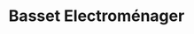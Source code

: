 ---
title: "Basset Electroménager"
url: /paray-le-monial/basset-electromenager/
shop: appareil ménager
---